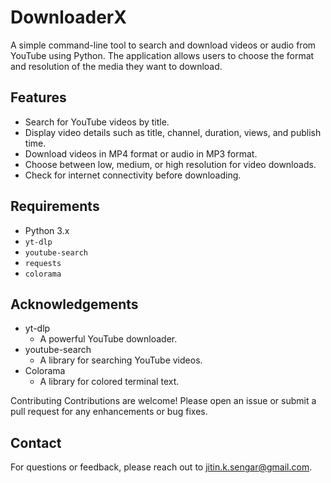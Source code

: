 # DownloaderX

A simple command-line tool to search and download videos or audio from YouTube using Python. The application allows users to choose the format and resolution of the media they want to download.

## Features

- Search for YouTube videos by title.
- Display video details such as title, channel, duration, views, and publish time.
- Download videos in MP4 format or audio in MP3 format.
- Choose between low, medium, or high resolution for video downloads.
- Check for internet connectivity before downloading.

## Requirements

- Python 3.x
- `yt-dlp`
- `youtube-search`
- `requests`
- `colorama`

## Acknowledgements
* yt-dlp
  -  A powerful YouTube downloader.
* youtube-search
  -  A library for searching YouTube videos.
* Colorama
  -  A library for colored terminal text.

Contributing
Contributions are welcome! Please open an issue or submit a pull request for any enhancements or bug fixes.

## Contact
For questions or feedback, please reach out to jitin.k.sengar@gmail.com.

